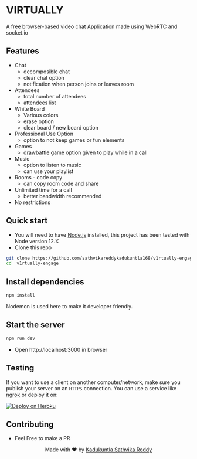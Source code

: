 # VIRTUALLY

A free browser-based video chat Application made using WebRTC and socket.io

## Features

- Chat
     - decomposible chat
     -  clear chat option
     -  notification when person joins or leaves room
- Attendees
	 - total number of attendees
	 - attendees list
- White Board
	 - Various colors
	 - erase option
	 - clear board / new board option
- Professional Use Option
	 - option to not keep games or fun elements
- Games
	 - [drawbattle](https://drawbattle.io/) game option given to play while in a call
- Music
  - option to listen to music 
  - can use your playlist
- Rooms - code copy
	 - can copy room code and share 
- Unlimited time for a call
	 - better bandwidth recommended
- No restrictions 

## Quick start

- You will need to have [Node.js](https://nodejs.org/en/blog/release/v12.22.1/) installed, this project has been tested with Node version 12.X
- Clone this repo

```bash
git clone https://github.com/sathvikareddykadukuntla168/v1rtually-engage.git
cd  v1rtually-engage
```
## Install dependencies

```js
npm install
```
Nodemon is used here to make it developer friendly.
## Start the server

```js
npm run dev
```

- Open http://localhost:3000 in browser


## Testing
If you want to use a client on another computer/network, make sure you publish your server on an `HTTPS` connection.
You can use a service like [ngrok](https://ngrok.com/) or deploy it on:

[![Deploy on Heroku](https://www.herokucdn.com/deploy/button.svg)](https://www.heroku.com/)


## Contributing
 - Feel Free to make a PR

<p align="center"> Made with ❤️ by <a href="https://www.linkedin.com/in/kadukuntla-sathvika-reddy-1662b81a2/">Kadukuntla Sathvika Reddy</a></p>